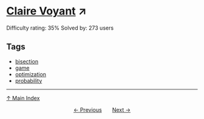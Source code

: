 # [Claire Voyant](https://projecteuler.net/problem=898) ↗️

Difficulty rating: 35%
Solved by: 273 users
## Tags

- [bisection](../tags/bisection.md)
- [game](../tags/game.md)
- [optimization](../tags/optimization.md)
- [probability](../tags/probability.md)



---

[↑ Main Index](../README.md)


<div align=center><a href='897.md'>← Previous</a> &nbsp;&nbsp; &nbsp;&nbsp;  <a href='899.md'>Next →</a></div>
